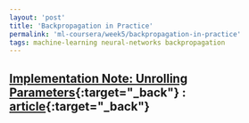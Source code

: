 ```yaml
---
layout: 'post'
title: 'Backpropagation in Practice'
permalink: 'ml-coursera/week5/backpropagation-in-practice'
tags: machine-learning neural-networks backpropagation
---
```


## [Implementation Note: Unrolling Parameters](https://www.coursera.org/learn/machine-learning/lecture/60Uxp/implementation-note-unrolling-parameters){:target="_back"} : [article](https://www.coursera.org/learn/machine-learning/supplement/v88ik/implementation-note-unrolling-parameters){:target="_back"}